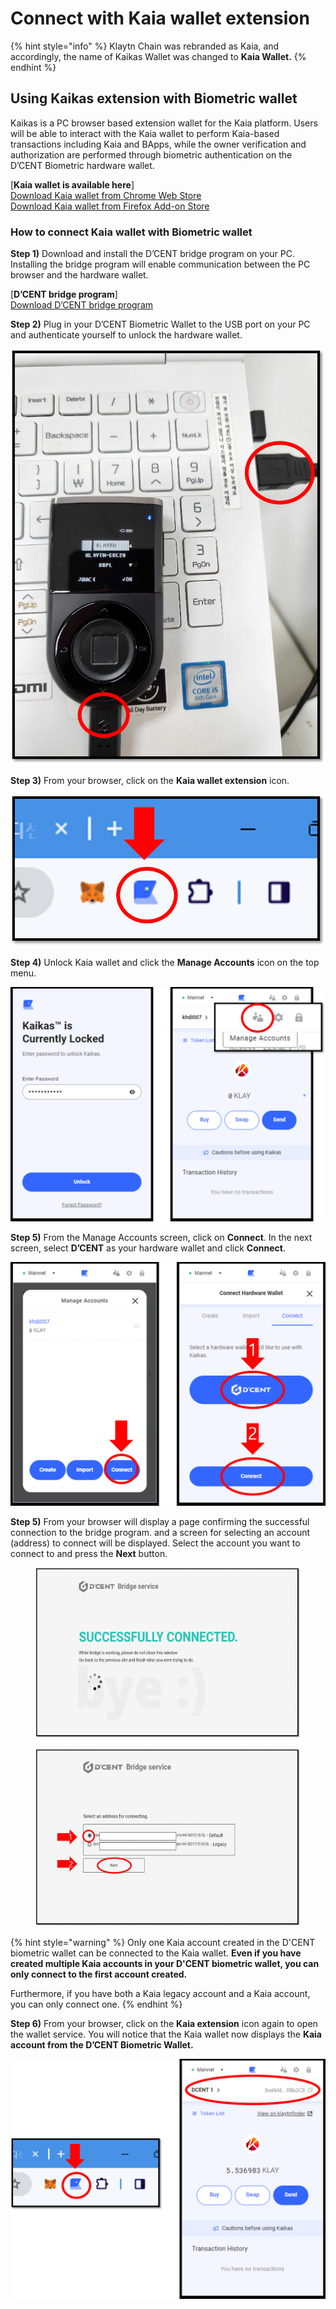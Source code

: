 # Connect with Kaia wallet extension

{% hint style="info" %}
Klaytn Chain was rebranded as Kaia, and accordingly, the name of Kaikas Wallet was changed to **Kaia Wallet.**
{% endhint %}

## Using Kaikas extension with Biometric wallet

Kaikas is a PC browser based extension wallet for the Kaia platform. Users will be able to interact with the Kaia wallet to perform Kaia-based transactions including Kaia and BApps, while the owner verification and authorization are performed through biometric authentication on the D’CENT Biometric hardware wallet.

\[**Kaia wallet is available here**]\
[Download Kaia wallet from Chrome Web Store](https://chrome.google.com/webstore/detail/kaikas/jblndlipeogpafnldhgmapagcccfchpi?h)\
[Download Kaia wallet from Firefox Add-on Store](https://addons.mozilla.org/ko/firefox/addon/kaikas/?src=search)

### How to connect Kaia wallet with Biometric wallet

**Step 1)** Download and install the D’CENT bridge program on your PC. Installing the bridge program will enable communication between the PC browser and the hardware wallet.

\[**D’CENT bridge program**]\
[Download D’CENT bridge program](https://bridge.dcentwallet.com/v2/download)

**Step 2)** Plug in your D’CENT Biometric Wallet to the USB port on your PC and authenticate yourself to unlock the hardware wallet.

<div align="left">

<img src="../.gitbook/assets/카이카스-eng01.png" alt="" width="559">

</div>

**Step 3)** From your browser, click on the **Kaia wallet extension** icon.

<div align="left">

<img src="../.gitbook/assets/카이카스-eng02.png" alt="" width="557">

</div>

**Step 4)** Unlock Kaia wallet and click the **Manage Accounts** icon on the top menu.

<div align="left">

<img src="../.gitbook/assets/카이카스-eng03.png" alt="">

</div>

**Step 5)** From the Manage Accounts screen, click on **Connect**. In the next screen, select **D’CENT** as your hardware wallet and click **Connect**.

<div align="left">

<img src="../.gitbook/assets/카이카스-eng04.png" alt="">

</div>

**Step 5)** From your browser will display a page confirming the successful connection to the bridge program. and a screen for selecting an account (address) to connect will be displayed. Select the account you want to connect to and press the **Next** button.

<figure><img src="../.gitbook/assets/카이카스-eng05.png" alt=""><figcaption></figcaption></figure>

<figure><img src="../.gitbook/assets/카이카스-eng06.png" alt=""><figcaption></figcaption></figure>

{% hint style="warning" %}
Only one Kaia account created in the D'CENT biometric wallet can be connected to the Kaia wallet. **Even if you have created multiple Kaia accounts in your D'CENT biometric wallet, you can only connect to the first account created.**

Furthermore, if you have both a Kaia legacy account and a Kaia account, you can only connect one.
{% endhint %}

**Step 6)** From your browser, click on the **Kaia extension** icon again to open the wallet service. You will notice that the Kaia wallet now displays the **Kaia account from the D’CENT Biometric Wallet.**

<div align="left">

<img src="../.gitbook/assets/카이카스-eng07.png" alt="">

</div>
